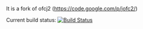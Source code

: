 It is a fork of ofcj2 (https://code.google.com/p/jofc2/)

Current build status: [![Build Status](https://buildhive.cloudbees.com/job/nextreports/job/jofc2/badge/icon)](https://buildhive.cloudbees.com/job/nextreports/job/jofc2/)
